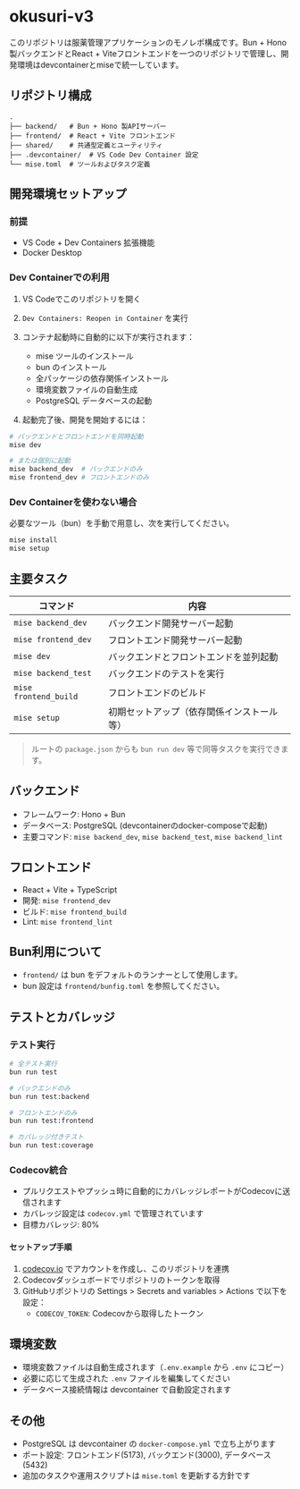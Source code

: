 # okusuri-v3

このリポジトリは服薬管理アプリケーションのモノレポ構成です。Bun + Hono製バックエンドとReact + Viteフロントエンドを一つのリポジトリで管理し、開発環境はdevcontainerとmiseで統一しています。

## リポジトリ構成

```
.
├── backend/   # Bun + Hono 製APIサーバー
├── frontend/  # React + Vite フロントエンド
├── shared/    # 共通型定義とユーティリティ
├── .devcontainer/  # VS Code Dev Container 設定
└── mise.toml  # ツールおよびタスク定義
```

## 開発環境セットアップ

### 前提
- VS Code + Dev Containers 拡張機能
- Docker Desktop

### Dev Containerでの利用
1. VS Codeでこのリポジトリを開く
2. `Dev Containers: Reopen in Container` を実行
3. コンテナ起動時に自動的に以下が実行されます：
   - mise ツールのインストール
   - bun のインストール
   - 全パッケージの依存関係インストール
   - 環境変数ファイルの自動生成
   - PostgreSQL データベースの起動

4. 起動完了後、開発を開始するには：

```bash
# バックエンドとフロントエンドを同時起動
mise dev

# または個別に起動
mise backend_dev  # バックエンドのみ
mise frontend_dev # フロントエンドのみ
```

### Dev Containerを使わない場合
必要なツール（bun）を手動で用意し、次を実行してください。

```bash
mise install
mise setup
```

## 主要タスク

| コマンド | 内容 |
| --- | --- |
| `mise backend_dev` | バックエンド開発サーバー起動 |
| `mise frontend_dev` | フロントエンド開発サーバー起動 |
| `mise dev` | バックエンドとフロントエンドを並列起動 |
| `mise backend_test` | バックエンドのテストを実行 |
| `mise frontend_build` | フロントエンドのビルド |
| `mise setup` | 初期セットアップ（依存関係インストール等） |

> ルートの `package.json` からも `bun run dev` 等で同等タスクを実行できます。

## バックエンド
- フレームワーク: Hono + Bun
- データベース: PostgreSQL (devcontainerのdocker-composeで起動)
- 主要コマンド: `mise backend_dev`, `mise backend_test`, `mise backend_lint`

## フロントエンド
- React + Vite + TypeScript
- 開発: `mise frontend_dev`
- ビルド: `mise frontend_build`
- Lint: `mise frontend_lint`

## Bun利用について
- `frontend/` は bun をデフォルトのランナーとして使用します。
- bun 設定は `frontend/bunfig.toml` を参照してください。

## テストとカバレッジ

### テスト実行
```bash
# 全テスト実行
bun run test

# バックエンドのみ
bun run test:backend

# フロントエンドのみ
bun run test:frontend

# カバレッジ付きテスト
bun run test:coverage
```

### Codecov統合
- プルリクエストやプッシュ時に自動的にカバレッジレポートがCodecovに送信されます
- カバレッジ設定は `codecov.yml` で管理されています
- 目標カバレッジ: 80%

#### セットアップ手順
1. [codecov.io](https://codecov.io) でアカウントを作成し、このリポジトリを連携
2. Codecovダッシュボードでリポジトリのトークンを取得
3. GitHubリポジトリの Settings > Secrets and variables > Actions で以下を設定：
   - `CODECOV_TOKEN`: Codecovから取得したトークン

## 環境変数
- 環境変数ファイルは自動生成されます（`.env.example` から `.env` にコピー）
- 必要に応じて生成された `.env` ファイルを編集してください
- データベース接続情報は devcontainer で自動設定されます

## その他
- PostgreSQL は devcontainer の `docker-compose.yml` で立ち上がります
- ポート設定: フロントエンド(5173), バックエンド(3000), データベース(5432)
- 追加のタスクや運用スクリプトは `mise.toml` を更新する方針です
